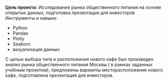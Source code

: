 
**Цель проекта:** Исследование рынка общественного питания на основе открытых данных, подготовка презентации для инвесторов
Инструменты и навыки:

- Python 
- Pandas
- Plotly
- Seaborn  
- визуализация данных

С целью выбора типа и расположения нового кафе был произведен анализ рынка общественного питания Москвы ( в рамках заданных учебным проектом), предложены варианты месторасположения нового кафе, подготовлена презентация для инвесторов.  

